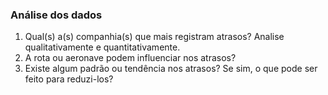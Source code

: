 ### Análise dos dados

1. Qual(s) a(s) companhia(s) 
que mais registram atrasos?
Analise qualitativamente e 
quantitativamente.
2. A rota ou aeronave podem 
influenciar nos atrasos?
3. Existe algum padrão ou tendência nos atrasos? 
Se sim, o que pode ser feito para reduzi-los?


